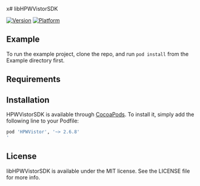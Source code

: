 x# libHPWVistorSDK


[![Version](https://img.shields.io/cocoapods/v/HPWVistorSDK1.svg?style=flat)](http://cocoapods.org/pods/libHPWVistorSDK)
[![Platform](https://img.shields.io/cocoapods/p/HPWVistorSDK1.svg?style=flat)](http://cocoapods.org/pods/libHPWVistorSDK)

## Example

To run the example project, clone the repo, and run `pod install` from the Example directory first.

## Requirements

## Installation

HPWVistorSDK is available through [CocoaPods](http://cocoapods.org). To install
it, simply add the following line to your Podfile:

```ruby
pod 'HPWVistor', '~> 2.6.8'
'
```
## License

libHPWVistorSDK is available under the MIT license. See the LICENSE file for more info.
